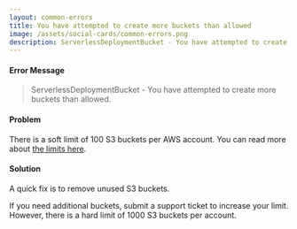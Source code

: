 ```yaml
---
layout: common-errors
title: You have attempted to create more buckets than allowed
image: /assets/social-cards/common-errors.png
description: ServerlessDeploymentBucket - You have attempted to create more buckets than allowed.
---
```


#### Error Message

> ServerlessDeploymentBucket - You have attempted to create more buckets than allowed.


#### Problem

There is a soft limit of 100 S3 buckets per AWS account. You can read more about [the limits here](https://docs.aws.amazon.com/AmazonS3/latest/dev/BucketRestrictions.html).


#### Solution

A quick fix is to remove unused S3 buckets.

If you need additional buckets, submit a support ticket to increase your limit. However, there is a hard limit of 1000 S3 buckets per account.
